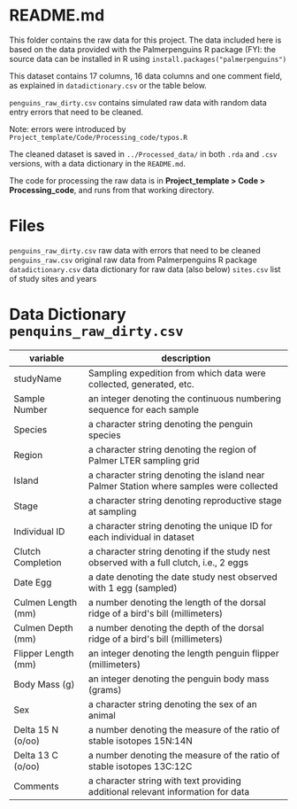 # README.md

This folder contains the raw data for this project. The data included here is based on the data provided with the Palmerpenguins R package (FYI: the source data can be installed in R using `install.packages("palmerpenguins")`

This dataset contains 17 columns, 16 data columns and one comment field, as explained in `datadictionary.csv` or the table below. 

`penguins_raw_dirty.csv` contains simulated raw data with random data entry errors that need to be cleaned. 

Note: errors were introduced by `Project_template/Code/Processing_code/typos.R`

The cleaned dataset is saved in `../Processed_data/` in  both `.rda` and `.csv` versions, with a data dictionary in the `README.md`.  

The code for processing the raw data is in **Project_template > Code > Processing_code**, and runs from that working directory.  

# Files

`penguins_raw_dirty.csv` raw data with errors that need to be cleaned
`penguins_raw.csv` original raw data from Palmerpenguins R package
`datadictionary.csv` data dictionary for raw data (also below)
`sites.csv` list of study sites and years

# Data Dictionary `penquins_raw_dirty.csv`

|variable| description|
|----------|--------------|
| studyName | Sampling expedition from which data were collected, generated, etc.| 
| Sample Number | an integer denoting the continuous numbering sequence for each sample| 
| Species | a character string denoting the penguin species| 
| Region | a character string denoting the region of Palmer LTER sampling grid| 
| Island | a character string denoting the island near Palmer Station where samples were collected| 
| Stage | a character string denoting reproductive stage at sampling| 
| Individual ID | a character string denoting the unique ID for each individual in dataset| 
| Clutch Completion | a character string denoting if the study nest observed with a full clutch, i.e., 2 eggs| 
| Date Egg | a date denoting the date study nest observed with 1 egg (sampled)| 
| Culmen Length (mm) | a number denoting the length of the dorsal ridge of a bird's bill (millimeters)| 
| Culmen Depth (mm) | a number denoting the depth of the dorsal ridge of a bird's bill (millimeters)| 
| Flipper Length (mm) | an integer denoting the length penguin flipper (millimeters)| 
| Body Mass (g) | an integer denoting the penguin body mass (grams)| 
| Sex | a character string denoting the sex of an animal| 
| Delta 15 N (o/oo) | a number denoting the measure of the ratio of stable isotopes 15N:14N| 
| Delta 13 C (o/oo) | a number denoting the measure of the ratio of stable isotopes 13C:12C| 
| Comments | a character string with text providing additional relevant information for data| 


